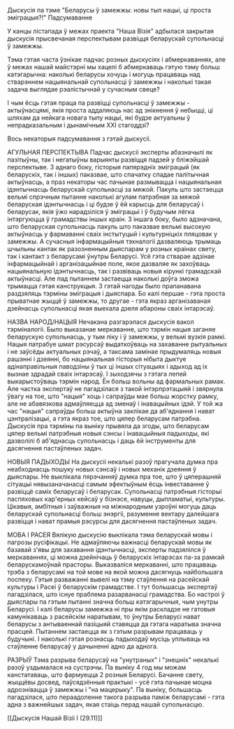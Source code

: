 Дыскусія па тэме "Беларусы ў замежжы: новы тып нацыі, ці проста эміграцыя?!"
Падсумаванне

У канцы лістапада ў межах праекта "Наша Візія" адбылася закрытая дыскусія прысвечаная перспектывам развіцця беларускай супольнасці ў замежжы.

Тэма гэтая часта ўзнікае падчас розных дыскусіях і абмеркаваннях, але ў межах нашай майстэрні мы хацелі б абмеркаваць гэтую тэму больш катэгарычна: наколькі беларусы хочуць і могуць працаваць над стварэннем нацыянальнай супольнасці ў замежжы і наколькі такая задача выглядае рэалістычнай у сучасным свеце?

І чым ёсць гэтая праца па развіцці супольнасці ў замежжы - актыўнасцямі, якія проста аддаляюць нас ад знікнення ў небыцці, ці шляхам да нейкага новага тыпу нацыі, які будзе актуальны ў непрадказальным і дынамічным ХХІ стагоддзі?

Вось некаторыя падсумавання з гэтай дыскусіі.

АГУЛЬНАЯ ПЕРСПЕКТЫВА
Падчас дыскусіі эксперты абазначылі як пазітыўны, так і негатыўны варыянты развіцця падзей у бліжэйшай перспектыве.
З аднаго боку, гісторыя папярэдніх эміграцый (як беларускіх, так і іншых) паказвае, што спачатку спадае палітычная актыўнасць, а праз некаторы час пачынае размывацца і нацыянальная ідэнтычнасць беларускай супольнасці за мяжой.
Пакуль што застаецца вельмі спрэчным пытанне наколькі агулам патрэбная за мяжой беларуская ідэнтычнасць і ці будзе ў ёй карысць для беларусаў і беларусак, якія ўжо нарадзіліся ў эміграцыі і ў будучым лёгка інтэргуюцца ў грамадствы іншых краін.
З іншага боку, было адзначана, што беларуская супольнасць пакуль што паказвае вельмі высокую актыўнасць у фармаванні сваіх інстытуцый і культурніцкіх пляцовак у замежжы. А сучасныя інфармацыйныя тэхналогіі дазваляюць трымаць шчыльны кантак як разозненным дыяспарам у розных краінах свету, так і кантакт з беларусамі ўнутры Беларусі. Усё гэта стварае адзінае інфармацыйнай і арганізацыйнае поле, якое дазваляе як захоўваць нацыянальную ідэнтычнасць, так і развіваць новыя кірункі грамадскай актыўнасці.
Але пад пытаннем застаецца наколькі доўга зможа трымацца гэтая канструкцыя.
З гэтай нагоды было прапанавана раздзяляць тэрміны эміграцыя і дыяспара. Бо калі першае - гэта проста прыватнае жыццё ў замежжы, то другае - гэта якраз арганізаваная дзейнасць супольнасці якая выехала дзеля абароны сваіх інтарэсаў.

НАЗВА НАРОД/НАЦЫЯ
Нечакана разгарэлася дыскусія вакол тэрміналогіі. Было выказанае меркаванне, што тэрмін нацыя заганяе беларускую супольнасць, у тым ліку і ў замежжы, у вельмі вузкія рамкі. Нацыя патрабуе шмат рэсурсаў выдаткоўваць на захаванне рытуальных і не заўсёды актуальных рэчаў, а таксама замінае прыдумаляць новыя рашэнні і дзеянні, бо нацыянальная гісторыя нібыта дыктуе адінаправільныя паводзіны ў тых ці іншых сітуацыях і адыход ад іх вызнае здрадай сваіх інтарэсаў. І зыходзячы з гэтага лепей выкарыстоўваць тэрмін народ. Ён больш вольны ад фармальных рамак.
Але частка экспертаў не пагадзілася з такой інтэрпрэтацыяй і звярнула ўвагу на тое, што  "нацыя" хоць і сапраўды мае больш жорстку рамку, але не абавязкова адмаўляецца ад зменаў і інавацыйных ідэй. У той жа час "нацыя" сапраўды больш актыўна заклікае да аб'яднання і нават цэнтралізацыі, а гэта якраз тое, што цяпер беларусам патрэбна.
Дыскусія пра тэрміны па выніку прывяла да згоды, што беларусам цяпер вельмі патрэбныя новыя сэнсы і інавацыйныя падыходы, які дазволілі б аб'яднасць супольнасць і даць ёй інструменты для дасягнення пастаўленых задач.

НОВЫЯ ПАДЫХОДЫ
На дыскусіі некалькі разоў прагучала думка пра неабходнасць пошуку новых сэнсаў і новых механік дзеяння ў дыяспары.
Не выклікала пярэчанняў думка пра тое, што ў цяперашняй сітуацыі нявызаначанасці самым эфектыўным ёсць інвеставанне ў развіццё саміх беларусаў і беларусак. Супольнасці патрэбныя гісторыі паспяховых кар'ерных кейсаў у бізнэсе, навуцы, дыпламатыі, культуры. 
Цікавыя, амбітныя і заўважныя на міжнародным узроўні могуць даць беларускай супольнасці больш энэргіі, разуменне вектару далейшага развіцця і нават прамыя рэсурсы для дасягнення пастаўленых задач.

МОВА І РАСЕЯ
Вялікую дыскусію выклікала тэма беларускай мовы і пагрозы русіфікацыі. Не адмаўляючы важнасці беларускай мовы як базавай з'явы для захавання ідэнтычнасці, эксперты падзялілся ў меркаваннях, ці можна дзейнічаць ў беларускіх інтарэсах па-за рамкай беларускамоўнай прасторы. Выказваліся меркаванні, што працаваць трэба з беларусамі на той мове на якой можна дасягнуць найбольшага поспеху.
Гэтыя разважанні вывелі на тэму стаўлення на расейскай культуры і Расеі ў беларускім грамадстве. І тут большасць экспертаў пагадзілася, што існуе праблема разарванасці грамадства. Бо настроі ў дыяспары па гэтым пытанні значна больш катэгарычныя, чым унутры Беларусі. І калі беларусы замежжа ні пры якім раскладзе не гатовыя камунікаваць з расейскім наратывам, то ўнутры Беларусі нават беларусы з антываеннай пазіцыяй ставяцца да гэтага наратыва значна прасцей.
Пытаннем застаецца як з гэтым разрывам працаваць у будучыні. І наколькі гэтая рознасць падыходаў мусіць уплываць на стаўленне беларусаў у дачыненні адно да аднога.

РАЗРЫЎ
Тэма разрыва беларусаў на "унутраных" і "знешніх" некалькі разоў уздымалася на сустрэчы. Па выніку 4 год мы можам канстатаваць, што фармуецца 2 розныя Беларусі. Бачанне свету, жыццёвы досвед, паўсядзённыя практыкі - усё гэта пачынае моцна адрознівацца ў замежжы і "на мацерыку". 
Па выніку, большасць пагадзілася, што пераадоленне такога разрыва паміж беларусамі - гэта адна з важнейшых задач, якая стаіць перад нашай супольнасцю.

[[Дыскусія Нашай Візіі І (29.11)]]
